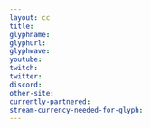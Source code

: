```yaml
---
layout: cc
title: 
glyphname: 
glyphurl: 
glyphwave: 
youtube: 
twitch: 
twitter: 
discord: 
other-site: 
currently-partnered: 
stream-currency-needed-for-glyph: 
---
```

